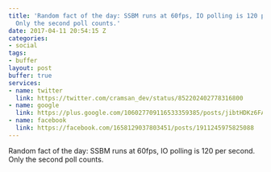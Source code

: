 ```yaml
---
title: 'Random fact of the day: SSBM runs at 60fps, IO polling is 120 per second.
  Only the second poll counts.'
date: 2017-04-11 20:54:15 Z
categories:
- social
tags:
- buffer
layout: post
buffer: true
services:
- name: twitter
  link: https://twitter.com/cramsan_dev/status/852202402778316800
- name: google
  link: https://plus.google.com/106027709116533359385/posts/jibtHDKz6FA
- name: facebook
  link: https://facebook.com/1658129037803451/posts/1911245975825088
---
```


Random fact of the day: SSBM runs at 60fps, IO polling is 120 per second. Only the second poll counts.
